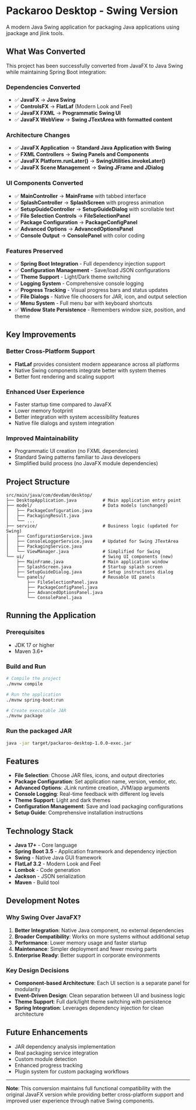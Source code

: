# Packaroo Desktop - Swing Version

A modern Java Swing application for packaging Java applications using jpackage and jlink tools.

## What Was Converted

This project has been successfully converted from JavaFX to Java Swing while maintaining Spring Boot integration:

### Dependencies Converted
- ✅ **JavaFX** → **Java Swing**
- ✅ **ControlsFX** → **FlatLaf** (Modern Look and Feel)
- ✅ **JavaFX FXML** → **Programmatic Swing UI**
- ✅ **JavaFX WebView** → **Swing JTextArea with formatted content**

### Architecture Changes
- ✅ **JavaFX Application** → **Standard Java Application with Swing**
- ✅ **FXML Controllers** → **Swing Panels and Components**
- ✅ **JavaFX Platform.runLater()** → **SwingUtilities.invokeLater()**
- ✅ **JavaFX Scene Management** → **Swing JFrame and JDialog**

### UI Components Converted
- ✅ **MainController** → **MainFrame** with tabbed interface
- ✅ **SplashController** → **SplashScreen** with progress animation
- ✅ **SetupGuideController** → **SetupGuideDialog** with scrollable text
- ✅ **File Selection Controls** → **FileSelectionPanel**
- ✅ **Package Configuration** → **PackageConfigPanel**
- ✅ **Advanced Options** → **AdvancedOptionsPanel**
- ✅ **Console Output** → **ConsolePanel** with color coding

### Features Preserved
- ✅ **Spring Boot Integration** - Full dependency injection support
- ✅ **Configuration Management** - Save/load JSON configurations
- ✅ **Theme Support** - Light/Dark theme switching
- ✅ **Logging System** - Comprehensive console logging
- ✅ **Progress Tracking** - Visual progress bars and status updates
- ✅ **File Dialogs** - Native file choosers for JAR, icon, and output selection
- ✅ **Menu System** - Full menu bar with keyboard shortcuts
- ✅ **Window State Persistence** - Remembers window size, position, and theme

## Key Improvements

### Better Cross-Platform Support
- **FlatLaf** provides consistent modern appearance across all platforms
- Native Swing components integrate better with system themes
- Better font rendering and scaling support

### Enhanced User Experience
- Faster startup time compared to JavaFX
- Lower memory footprint
- Better integration with system accessibility features
- Native file dialogs and system integration

### Improved Maintainability
- Programmatic UI creation (no FXML dependencies)
- Standard Swing patterns familiar to Java developers
- Simplified build process (no JavaFX module dependencies)

## Project Structure

```
src/main/java/com/devdam/desktop/
├── DesktopApplication.java          # Main application entry point
├── model/                           # Data models (unchanged)
│   ├── PackageConfiguration.java
│   ├── PackagingResult.java
│   └── ...
├── service/                         # Business logic (updated for Swing)
│   ├── ConfigurationService.java
│   ├── ConsoleLoggerService.java    # Updated for Swing JTextArea
│   ├── PackagingService.java
│   └── ViewManager.java             # Simplified for Swing
└── ui/                              # Swing UI components (new)
    ├── MainFrame.java               # Main application window
    ├── SplashScreen.java            # Startup splash screen
    ├── SetupGuideDialog.java        # Setup instructions dialog
    └── panels/                      # Reusable UI panels
        ├── FileSelectionPanel.java
        ├── PackageConfigPanel.java
        ├── AdvancedOptionsPanel.java
        └── ConsolePanel.java
```

## Running the Application

### Prerequisites
- JDK 17 or higher
- Maven 3.6+

### Build and Run
```bash
# Compile the project
./mvnw compile

# Run the application
./mvnw spring-boot:run

# Create executable JAR
./mvnw package
```

### Run the packaged JAR
```bash
java -jar target/packaroo-desktop-1.0.0-exec.jar
```

## Features

- **File Selection**: Choose JAR files, icons, and output directories
- **Package Configuration**: Set application name, version, vendor, etc.
- **Advanced Options**: JLink runtime creation, JVM/app arguments
- **Console Logging**: Real-time feedback with different log levels
- **Theme Support**: Light and dark themes
- **Configuration Management**: Save and load packaging configurations
- **Setup Guide**: Comprehensive installation instructions

## Technology Stack

- **Java 17+** - Core language
- **Spring Boot 3.5** - Application framework and dependency injection
- **Swing** - Native Java GUI framework
- **FlatLaf 3.2** - Modern Look and Feel
- **Lombok** - Code generation
- **Jackson** - JSON serialization
- **Maven** - Build tool

## Development Notes

### Why Swing Over JavaFX?
1. **Better Integration**: Native Java component, no external dependencies
2. **Broader Compatibility**: Works on more systems without additional setup
3. **Performance**: Lower memory usage and faster startup
4. **Maintenance**: Simpler deployment and fewer moving parts
5. **Enterprise Ready**: Better support in corporate environments

### Key Design Decisions
- **Component-based Architecture**: Each UI section is a separate panel for modularity
- **Event-Driven Design**: Clean separation between UI and business logic
- **Theme Support**: Full dark/light theme switching with persistence
- **Spring Integration**: Leverages dependency injection for clean architecture

## Future Enhancements

- JAR dependency analysis implementation
- Real packaging service integration
- Custom module detection
- Enhanced progress tracking
- Plugin system for custom packaging workflows

---

**Note**: This conversion maintains full functional compatibility with the original JavaFX version while providing better cross-platform support and improved user experience through native Swing components.
